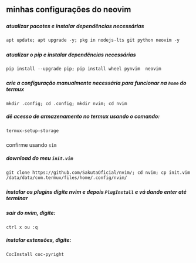 ## minhas configurações do neovim
#####
  ##### atualizar pacotes e instalar dependências necessárias
    apt update; apt upgrade -y; pkg in nodejs-lts git python neovim -y
#####
  ##### atualizar o pip e instalar dependências necessárias
    pip install --upgrade pip; pip install wheel pynvim  neovim
#####
  ##### crie a configuração manualmente necessária para funcionar na ```home``` do termux
    mkdir .config; cd .config; mkdir nvim; cd nvim
####
  ##### dê acesso de armazenamento no termux usando o comando:
    termux-setup-storage 
###
 confirme usando ```sim```
##### download do meu ```init.vim``` 
    git clone https://github.com/SakutaOficial/nvim/; cd nvim; cp init.vim /data/data/com.termux/files/home/.config/nvim/
#####
  ##### instalar os plugins digite nvim e depois ```PlugInstall``` e vá dando enter até terminar
  ##### sair do nvim, digite: 
    ctrl x ou :q
  ##### instalar extensões, digite: 
    CocInstall coc-pyright
